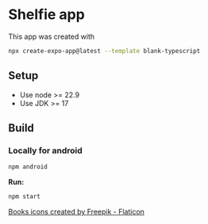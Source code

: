 # Shelfie app

This app was created with
```sh
npx create-expo-app@latest --template blank-typescript
```

## Setup

- Use node >= 22.9
- Use JDK >= 17

## Build

### Locally for android
```sh
npm android 
```

**Run:**
```sh
npm start
```


<a href="https://www.flaticon.com/free-icons/books" title="books icons">Books icons created by Freepik - Flaticon</a>
